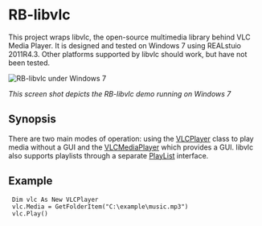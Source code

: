# RB-libvlc
This project wraps libvlc, the open-source multimedia library behind VLC Media Player. It is designed and tested on 
Windows 7 using REALstuio 2011R4.3. Other platforms supported by libvlc should work, but have not been tested.

![RB-libvlc under Windows 7](http://i.imgur.com/7aYqCPW.png)

_This screen shot depicts the RB-libvlc demo running on Windows 7_

## Synopsis
There are two main modes of operation: using the [VLCPlayer](https://github.com/charonn0/RB-libvlc/wiki/libvlc.VLCPlayer) class to play media without a GUI and the [VLCMediaPlayer](https://github.com/charonn0/RB-libvlc/wiki/libvlc.VLCMediaPlayer) which provides a GUI. libvlc also supports playlists through a separate [PlayList](https://github.com/charonn0/RB-libvlc/wiki/libvlc.PlayLists) interface.

## Example
```vbnet
 Dim vlc As New VLCPlayer
 vlc.Media = GetFolderItem("C:\example\music.mp3")
 vlc.Play()
```
